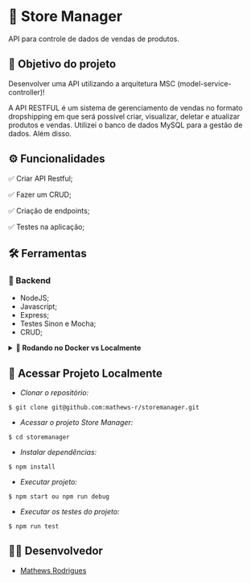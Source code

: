 # :scroll: Store Manager

API para controle de dados de vendas de produtos.

## :link: Objetivo do projeto 
Desenvolver uma API utilizando a arquitetura MSC (model-service-controller)!

A API RESTFUL é um sistema de gerenciamento de vendas no formato dropshipping em que será possível criar, visualizar, deletar e atualizar produtos e vendas. Utilizei o banco de dados MySQL para a gestão de dados. Além disso.

## ⚙️ Funcionalidades
✅ Criar API Restful;

✅ Fazer um CRUD;

✅ Criação de endpoints;

✅ Testes na aplicação;

## :hammer_and_wrench: Ferramentas 
### 🍮 Backend
- NodeJS;
- Javascript;
- Express;
- Testes Sinon e Mocha;
- CRUD;

<details>
<summary><strong>🐳 Rodando no Docker vs Localmente</strong></summary>

### 👉 Com Docker

**:warning: Antes de começar, seu docker-compose precisa estar na versão 1.29 ou superior.**

> :information_source: Rode os serviços `node` e `db` com o comando `docker-compose up -d`.

- Lembre-se de parar o `mysql` se estiver usando localmente na porta padrão (`3306`), ou adapte, caso queria fazer uso da aplicação em containers;
- Esses serviços irão inicializar um container chamado `store_manager` e outro chamado `store_manager_db`;
- A partir daqui você pode rodar o container `store_manager` via CLI ou abri-lo no VS Code.

> :information_source: Opção 2: Use o comando `docker exec -it store_manager bash` e sigas passos abaixo.

- Ele te dará acesso ao terminal interativo do container criado pelo compose, que está rodando em segundo plano.

> :information_source: Instale as dependências com `npm install`

 <br />

### 👉 Sem Docker

> :information_source: Instale as dependências `npm install`

- **:warning: Atenção:** Não esqueça de renomear/configurar o arquivo `.env.example` para os testes locais funcionarem.
- **:warning: Atenção:** Para rodar o projeto desta forma, **obrigatoriamente** você deve ter o `Node.js` instalado em seu computador.
- **:warning: Atenção:** A versão do `Node.js` e `NPM` a ser utilizada é `"node": ">=16.0.0"` e `"npm": ">=7.0.0"`, como descrito a chave `engines` no arquivo `package.json`. Idealmente deve-se utilizar o Node.js na `versão 16.14`, a versão na que esse projeto foi testado.

  <br/>
</details>

## 📁 Acessar Projeto Localmente

- *Clonar o repositório:*

```
$ git clone git@github.com:mathews-r/storemanager.git
```

- *Acessar o projeto Store Manager:*

```
$ cd storemanager
```

- *Instalar dependências:*

```
$ npm install
```

- *Executar projeto:*

```
$ npm start ou npm run debug
```
- *Executar os testes do projeto:*

```
$ npm run test
```
## 👨‍💻 Desenvolvedor

- [Mathews Rodrigues](https://www.linkedin.com/in/mathewsrodrigues/)
